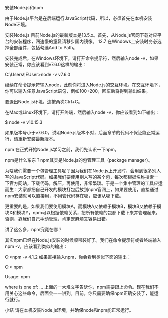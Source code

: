 安装Node.js和npm


由于Node.js平台是在后端运行JavaScript代码，所以，必须首先在本机安装Node环境。

安装Node.js
目前Node.js的最新版本是13.5.x。首先，从Node.js官网下载对应平台的安装程序，网速慢的童鞋请移步国内镜像。
12.7
在Windows上安装时务必选择全部组件，包括勾选Add to Path。

安装完成后，在Windows环境下，请打开命令提示符，然后输入node -v，如果安装正常，你应该看到v7.6.0这样的输出：

C:\Users\IEUser>node -v
v7.6.0

继续在命令提示符输入node，此刻你将进入Node.js的交互环境。在交互环境下，你可以输入任意JavaScript语句，例如100+200，回车后将得到输出结果。

要退出Node.js环境，连按两次Ctrl+C。

在Mac或Linux环境下，请打开终端，然后输入node -v，你应该看到如下输出：

$ node -v
v10.15.3

如果版本号小于v7.6.0，说明Node.js版本不对，后面章节的代码不保证能正常运行，请重新安装最新版本。

npm
在正式开始Node.js学习之前，我们先认识一下npm。

npm是什么东东？npm其实是Node.js的包管理工具（package manager）。

为啥我们需要一个包管理工具呢？因为我们在Node.js上开发时，会用到很多别人写的JavaScript代码。如果我们要使用别人写的某个包，每次都根据名称搜索一下官方网站，下载代码，解压，再使用，非常繁琐。于是一个集中管理的工具应运而生：大家都把自己开发的模块打包后放到npm官网上，如果要使用，直接通过npm安装就可以直接用，不用管代码存在哪，应该从哪下载。

更重要的是，如果我们要使用模块A，而模块A又依赖于模块B，模块B又依赖于模块X和模块Y，npm可以根据依赖关系，把所有依赖的包都下载下来并管理起来。否则，靠我们自己手动管理，肯定既麻烦又容易出错。

讲了这么多，npm究竟在哪？

其实npm已经在Node.js安装的时候顺带装好了。我们在命令提示符或者终端输入npm -v，应该看到类似的输出：

C:\>npm -v
4.1.2
如果直接输入npm，你会看到类似下面的输出：

C:\> npm

Usage: npm <command>

where <command> is one of:
    ...
上面的一大堆文字告诉你，npm需要跟上命令。现在我们不用关心这些命令，后面会一一讲到。目前，你只需要确保npm正确安装了，能运行就行。

小结
请在本机安装Node.js环境，并确保node和npm能正常运行。
